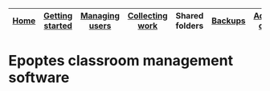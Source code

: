 [Home](README.md)    | [Getting started](installation/getting-started.md)     | [Managing users](manage-users/README.md) | [Collecting work](collect-work.md) | Shared folders | [Backups](backups/README.md) | [Advanced options](advanced/README.md) 
| :-----------: |:-------------:| :-----:| :-----:| :-----:| :-----:| :-----:| 


Epoptes classroom management software
================